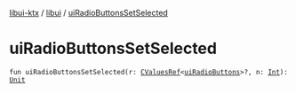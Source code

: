 [libui-ktx](../index.md) / [libui](index.md) / [uiRadioButtonsSetSelected](./ui-radio-buttons-set-selected.md)

# uiRadioButtonsSetSelected

`fun uiRadioButtonsSetSelected(r: `[`CValuesRef`](../kotlinx.cinterop/-c-values-ref/index.md)`<`[`uiRadioButtons`](ui-radio-buttons.md)`>?, n: `[`Int`](https://kotlinlang.org/api/latest/jvm/stdlib/kotlin/-int/index.html)`): `[`Unit`](https://kotlinlang.org/api/latest/jvm/stdlib/kotlin/-unit/index.html)